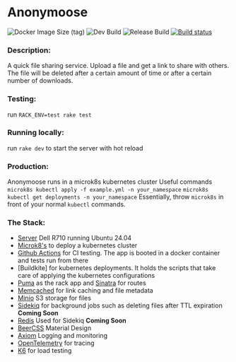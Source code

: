 # Anonymoose

![Docker Image Size (tag)](https://img.shields.io/docker/image-size/evilgenius13/anonymoose/prod?logo=docker)
![Dev Build](https://github.com/EvilGenius13/anonymoose/actions/workflows/ci.yml/badge.svg)
![Release Build](https://github.com/EvilGenius13/anonymoose/actions/workflows/prod-ci.yml/badge.svg)
[![Build status](https://badge.buildkite.com/0f5451722a0c03c7348769233f1f2c23df60736e67222a6ea5.svg)](https://buildkite.com/timewellspent/deployment)

### Description:
A quick file sharing service. Upload a file and get a link to share with others. The file will be deleted after a certain amount of time or after a certain number of downloads.

### Testing:
run `RACK_ENV=test rake test`

### Running locally:
run `rake dev` to start the server with hot reload

### Production:
Anonymoose runs in a microk8s kubernetes cluster
Useful commands
`microk8s kubectl apply -f example.yml -n your_namespace`
`microk8s kubectl get deployments -n your_namespace`
Essentially, throw `microk8s` in front of your normal `kubectl` commands.

### The Stack:
- [Server](https://i.dell.com/sites/csdocuments/Shared-Content_data-Sheets_Documents/en/R710-SpecSheet.pdf) Dell R710 running Ubuntu 24.04
- [Microk8's](https://microk8s.io/) to deploy a kubernetes cluster
- [Github Actions](https://github.com/features/actions) for CI testing. The app is booted in a docker container and tests run from there
- [Buildkite] for kubernetes deployments. It holds the scripts that take care of applying the kubernetes configurations
- [Puma](https://github.com/puma/puma) as the rack app and [Sinatra](https://github.com/sinatra/sinatra) for routes
- [Memcached](https://github.com/memcached/memcached) for link caching and file metadata
- [Minio](https://github.com/minio/minio) S3 storage for files
- [Sidekiq](https://github.com/sidekiq/sidekiq) for background jobs such as deleting files after TTL expiration **Coming Soon**
- [Redis](https://github.com/redis/redis) Used for Sidekiq **Coming Soon**
- [BeerCSS](https://github.com/beercss/beercss) Material Design
- [Axiom](https://axiom.co/) Logging and monitoring
- [OpenTelemetry](https://opentelemetry.io/) for tracing
- [K6](https://k6.io/) for load testing